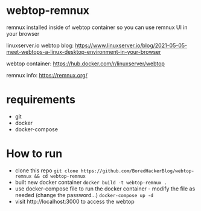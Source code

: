 # webtop-remnux
remnux installed inside of webtop container so you can use remnux UI in your browser

linuxserver.io webtop blog: https://www.linuxserver.io/blog/2021-05-05-meet-webtops-a-linux-desktop-environment-in-your-browser

webtop container: https://hub.docker.com/r/linuxserver/webtop

remnux info: https://remnux.org/

# requirements
- git
- docker
- docker-compose

# How to run
- clone this repo `git clone https://github.com/BoredHackerBlog/webtop-remnux && cd webtop-remnux`
- built new docker container `docker build -t webtop-remnux .`
- use docker-compose file to run the docker container - modify the file as needed (change the password...) `docker-compose up -d`
- visit http://localhost:3000 to access the webtop
